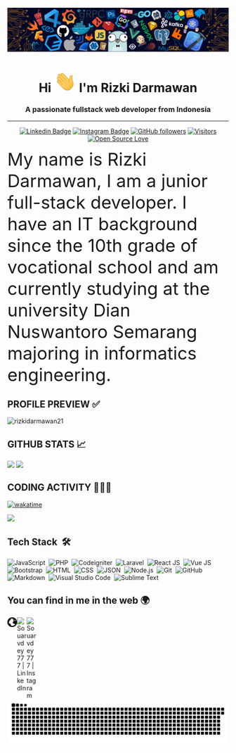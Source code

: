 <p align="center"><img src="https://raw.githubusercontent.com/KevinPatel04/KevinPatel04/master/header.png"></p>
<h1 align="center">Hi  <img src="https://raw.githubusercontent.com/ABSphreak/ABSphreak/master/gifs/Hi.gif" width="50"> I'm Rizki Darmawan</h1>
<h3 align="center">A passionate fullstack web developer from Indonesia</h3>
<hr />

<div align="center">

[![Linkedin Badge](https://img.shields.io/badge/-Rizki%20Darmawan-blue?style=social&logo=Linkedin&logoColor=blue&link=https://www.linkedin.com/in/rizkidarmawan21/)](https://www.linkedin.com/in/rizkidarmawan/) 
[![Instagram Badge](https://img.shields.io/badge/-rizkidarmawan21-blue?style=social&logo=Instagram&link=https://www.instagram.com/rizkidarmawan_21/)](https://www.instagram.com/rizkidarmawan_21/) [![GitHub followers](https://img.shields.io/github/followers/rizkidarmawan21?label=Follow&style=social)](https://github.com/rizkidarmawan21/?tab=follow) [![Visitors](https://visitor-badge.glitch.me/badge?page_id=rizkidarmawan21.visitor-badge)](https://github.com/rizkidarmawan21) [![Open Source Love](https://badges.frapsoft.com/os/v2/open-source.svg?v=103)](https://github.com/rizkidarmawan21)

 </div>
 
<span style="font-size:40px">My name is Rizki Darmawan, I am a junior full-stack developer. I have an IT background since the 10th grade of vocational school and am currently studying at the university Dian Nuswantoro Semarang majoring in informatics engineering.</span>


## PROFILE PREVIEW ✅
<p align="left"><img src="https://komarev.com/ghpvc/?username=rizkidarmawan21&label=Profile%20views&color=0e75b6&style=flat" alt="rizkidarmawan21" /></p>


## GITHUB STATS 📈
<p>
  <tr>
    
<td><img src="https://github-readme-stats.vercel.app/api?username=rizkidarmawan21&show_icons=true&hide_border=true&theme=radical&layout=compact" /></td>
  <td><img src="https://github-readme-stats.vercel.app/api/top-langs/?username=rizkidarmawan21&&layout=compact&langs_count=8&theme=radical&hide_border=true" height="195"/></td>
  </tr>
</p>


## CODING ACTIVITY 👨🏻‍💻
[![wakatime](https://wakatime.com/badge/user/fe54cec6-cb75-4d5a-95a9-26fa2c396803.svg)](https://wakatime.com/@fe54cec6-cb75-4d5a-95a9-26fa2c396803)
<p>
  <img src="https://github-readme-stats.vercel.app/api/wakatime?username=rizkidarmawan21&layout=compact&theme=chartreuse-dark&hide_border=true&v=2" />
</p>


## Tech Stack &nbsp;🛠

![JavaScript](https://img.shields.io/badge/-JavaScript-05122A?style=flat&logo=javascript)&nbsp;
![PHP](https://img.shields.io/badge/-PHP-05122A?style=flat&logo=php&logoColor=777BB4)&nbsp;
![Codeigniter](https://img.shields.io/badge/-Codeigniter-05122A?style=flat&logo=codeigniter)&nbsp;
![Laravel](https://img.shields.io/badge/-Laravel-05122A?style=flat&logo=laravel&logoColor=FF2D20)&nbsp;
![React JS](https://img.shields.io/badge/-reactjs-05122A?style=flat&logo=react)&nbsp;
![Vue JS](https://img.shields.io/badge/-Vue.js-05122A?style=flat&logo=vuedotjs)&nbsp;
![Bootstrap](https://img.shields.io/badge/-Bootstrap-05122A?style=flat&logo=bootstrap&logoColor=563D7C)&nbsp;
![HTML](https://img.shields.io/badge/-HTML-05122A?style=flat&logo=HTML5)&nbsp;
![CSS](https://img.shields.io/badge/-CSS-05122A?style=flat&logo=CSS3&logoColor=1572B6)&nbsp;
![JSON](https://img.shields.io/badge/-JSON-05122A?style=flat&logo=json&logoColor=000000)&nbsp;
![Node.js](https://img.shields.io/badge/-Node.js-05122A?style=flat&logo=node.js&logoColor=339933)&nbsp;
![Git](https://img.shields.io/badge/-Git-05122A?style=flat&logo=git)&nbsp;
![GitHub](https://img.shields.io/badge/-GitHub-05122A?style=flat&logo=github)&nbsp;
![Markdown](https://img.shields.io/badge/-Markdown-05122A?style=flat&logo=markdown)&nbsp;
![Visual Studio Code](https://img.shields.io/badge/-Visual%20Studio%20Code-05122A?style=flat&logo=visual-studio-code&logoColor=007ACC)&nbsp;
![Sublime Text](https://img.shields.io/badge/-Sublime%20Text-05122A?style=flat&logo=sublime-text&logoColor=FF9800)&nbsp;


## You can find in me in the web 🌍
[<img align="left" alt="Souarvdey777" width="22px" src="https://raw.githubusercontent.com/iconic/open-iconic/master/svg/globe.svg" />][website]
[<img align="left" alt="Souarvdey777 | LinkedIn" width="22px" src="https://cdn.jsdelivr.net/npm/simple-icons@v3/icons/linkedin.svg" />][linkedin]
[<img align="left" alt="Souarvdey777 | Instagram" width="22px" src="https://cdn.jsdelivr.net/npm/simple-icons@v3/icons/instagram.svg" />][instagram]
<br />

<img src="https://github.com/SyifaAinnur/SyifaAinnur/blob/output/github-contribution-grid-snake.svg">
<br />


[website]: https://rizkidarmawan21.github.io/
[instagram]: https://www.instagram.com/rizkidarmawan_21/
[linkedin]: https://www.linkedin.com/in/rizki-darmawan-51b814220/
